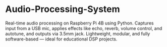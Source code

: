 # Audio-Processing-System
Real-time audio processing on Raspberry Pi 4B using Python. Captures input from a USB mic, applies effects like echo, reverb, volume control, and autotune, and outputs via 3.5mm jack. Lightweight, modular, and fully software-based — ideal for educational DSP projects.
